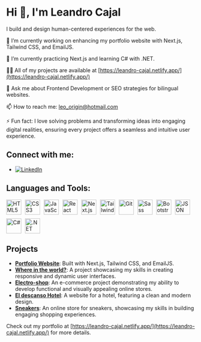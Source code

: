 # Hi 👋, I'm Leandro Cajal

I build and design human-centered experiences for the web.

🔭 I’m currently working on enhancing my portfolio website with Next.js, Tailwind CSS, and EmailJS.

🌱 I’m currently practicing Next.js and learning C# with .NET.

👨‍💻 All of my projects are available at [https://leandro-cajal.netlify.app/](https://leandro-cajal.netlify.app/)

💬 Ask me about Frontend Development or SEO strategies for bilingual websites.

📫 How to reach me: leo_origin@hotmail.com

⚡ Fun fact: I love solving problems and transforming ideas into engaging digital realities, ensuring every project offers a seamless and intuitive user experience.

## Connect with me:
- [![LinkedIn](https://icon.icepanel.io/Technology/svg/LinkedIn.svg)](tu_enlace_de_LinkedIn)


## Languages and Tools:
<div style="display: flex; flex-wrap: wrap; gap: 10px;">
  <img src="https://cdn.jsdelivr.net/gh/devicons/devicon/icons/html5/html5-original.svg" alt="HTML5" width="40" height="40"/>
  <img src="https://cdn.jsdelivr.net/gh/devicons/devicon/icons/css3/css3-original.svg" alt="CSS3" width="40" height="40"/>
  <img src="https://cdn.jsdelivr.net/gh/devicons/devicon/icons/javascript/javascript-original.svg" alt="JavaScript" width="40" height="40"/>
  <img src="https://cdn.jsdelivr.net/gh/devicons/devicon/icons/react/react-original.svg" alt="React" width="40" height="40"/>
  <img src="https://icon.icepanel.io/Technology/png-shadow-512/Next.js.png" alt="Next.js" width="40" height="40"/>
  <img src="https://icon.icepanel.io/Technology/svg/Tailwind-CSS.svg" alt="Tailwind CSS" width="40" height="40"/>
  <img src="https://icon.icepanel.io/Technology/svg/Git.svg" alt="Git" width="40" height="40"/>
  <img src="https://cdn.jsdelivr.net/gh/devicons/devicon/icons/sass/sass-original.svg" alt="Sass" width="40" height="40"/>
  <img src="https://cdn.jsdelivr.net/gh/devicons/devicon/icons/bootstrap/bootstrap-original.svg" alt="Bootstrap" width="40" height="40"/>
  <img src="https://cdn.jsdelivr.net/gh/devicons/devicon/icons/json/json-original.svg" alt="JSON" width="40" height="40"/>
  <img src="https://cdn.jsdelivr.net/gh/devicons/devicon/icons/csharp/csharp-original.svg" alt="C#" width="40" height="40"/>
  <img src="https://cdn.jsdelivr.net/gh/devicons/devicon/icons/dot-net/dot-net-original.svg" alt=".NET" width="40" height="40"/>
</div>

## Projects
- **[Portfolio Website](https://leandro-cajal.netlify.app/)**: Built with Next.js, Tailwind CSS, and EmailJS.
- **[Where in the world?](https://whereintheworlds.netlify.app/)**: A project showcasing my skills in creating responsive and dynamic user interfaces.
- **[Electro-shop](https://my-electro-shop.netlify.app/)**: An e-commerce project demonstrating my ability to develop functional and visually appealing online stores.
- **[El descanso Hotel](https://eldescansohotel.netlify.app/)**: A website for a hotel, featuring a clean and modern design.
- **[Sneakers](https://sneakers-e-shop.netlify.app/)**: An online store for sneakers, showcasing my skills in building engaging shopping experiences.

Check out my portfolio at [https://leandro-cajal.netlify.app/](https://leandro-cajal.netlify.app/) for more details.


